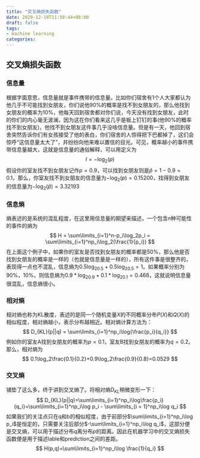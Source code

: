```yaml
---
title: "交叉熵损失函数"
date: 2020-12-18T11:50:44+08:00
draft: false
tags:
- machine learning
categories:
---
```


## 交叉熵损失函数

### 信息量

根据字面意思，信息量就是事件携带的信息量。比如你们宿舍有1个人大家都认为他几乎不可能找到女朋友，你们说他90%的概率是找不到女朋友的，那么他找到女朋友的概率为10%，他每天回到宿舍都对你们说，今天没有找到女朋友，此时的你们的内心毫无波澜，因为这在你们看来这几乎是板上钉钉的事(他90%的概率找不到女朋友)，他找不到女朋友这件事几乎没啥信息量。但是有一天，他回到宿舍突然告诉你们有女孩接受了他的表白，你们宿舍的人惊得把下巴都掉了，这们会惊呼“这信息量太大了”，并纷纷向他来难以置信的目光。可见，概率越小的事件携带信息量越大，这就是信息量的通俗解释，可以用定义为
$$
I = -\log_2(p)
$$
假设你的室友找不到女朋友记作$p=0.9$，可以找到女朋友则是$\hat{p} = 1-0.9=0.1$，那么，你室友找不到女朋友的信息量为$-\log_2(p)=0.15200$，找得到女朋友的信息量为$-\log_2(\hat{p})=3.32193$



### 信息熵

熵表述的是系统的混乱程度，在这里用信息量的期望来描述，一个包含$n$种可能性的事件的熵为
$$
H = \sum\limits_{i=1}^n-p_i\log_2p_i = \sum\limits_{i=1}^np_i\log_2(\frac{1}{p_i})
$$
在上面这个例子中，如果你的室友是否找到女朋友的概率都是50%，那么他是否找到女朋友的概率是一样的（也就是信息量是一样的），所有这件事是很整齐的，表现得一点也不混乱，信息熵为$0.5\log_20.5 + 0.5\log_20.5=1$。如果概率分别为90%，10%，则信息熵为$0.9*\log_20.9+0.1*\log_20.1 = 0.468$，这就说明信息量很混乱，信息熵很小。

### 相对熵

相对熵也称为KL散度，表述的是同一个随机变量$X$的不同概率分布$P(X)$和$Q(X)$的相似程度，相对熵越小，表示分布越相近。相对熵计算方法为：
$$
D_{KL}(p||q) = \sum\limits_{i=1}^np_i\log{\frac{p_i}{q_i}}
$$
例如你的室友A找到女朋友的概率为$p=0.1$，室友B找到女朋友的概率为$q=0.2$。那么，相对熵为
$$
0.1\log_2\frac{0.1}{0.2}+0.9\log_2\frac{0.9}{0.8}=0.0529
$$

### 交叉熵

铺垫了这么多，终于讲到交叉熵了。将相对熵$D_{KL}$稍微变形一下：
$$
D_{KL}(p||q)=\sum\limits_{i=1}^np_i\log\frac{p_i}{q_i}=\sum\limits_{i=1}^np_i\log p_i - \sum\limits_{i = 1}^np_i\log q_i
$$
如果我们的关注点只在q和b的相似程度，由于前部分$\sum\limits_{i=1}^np_i\log p_i$是恒定的，只需要关注后部分$-\sum\limits_{i=1}^np_i\log q_i$，这部分便是交叉熵，可以用于描述分布$q$离分布$p$的距离。因此在机器学习中的交叉熵损失函数便是用于描述lable和prediction之间的差距。
$$
H(p,q)=\sum\limits_{i=1}^np_i\log \frac{1}{q_i}
$$



